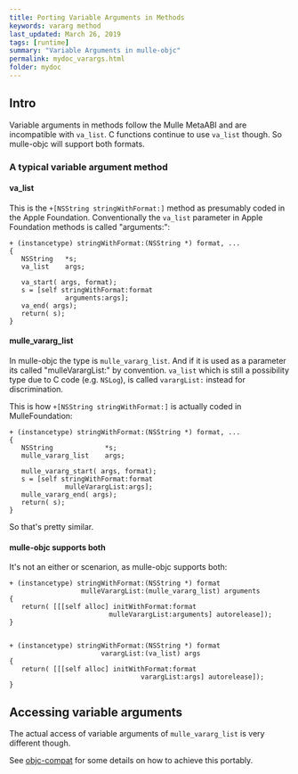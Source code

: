 ```yaml
---
title: Porting Variable Arguments in Methods
keywords: vararg method
last_updated: March 26, 2019
tags: [runtime]
summary: "Variable Arguments in mulle-objc"
permalink: mydoc_varargs.html
folder: mydoc
---
```


## Intro

Variable arguments in methods follow the Mulle MetaABI and are incompatible
with `va_list`. C functions continue to use `va_list` though. So mulle-objc
will support both formats.

### A typical variable argument method


#### va_list

This is the `+[NSString stringWithFormat:]` method as presumably coded in the
Apple Foundation. Conventionally the `va_list` parameter in Apple Foundation
methods is called "arguments:":


```
+ (instancetype) stringWithFormat:(NSString *) format, ...
{
   NSString   *s;
   va_list    args;

   va_start( args, format);
   s = [self stringWithFormat:format
              arguments:args];
   va_end( args);
   return( s);
}
```


#### mulle_vararg_list


In mulle-objc the type is `mulle_vararg_list`. And if it is used as a
parameter its called "mulleVarargList:" by convention. `va_list` which is still
a possibility type due to C code (e.g. `NSLog`), is called  `varargList:`
instead for discrimination.

This is how `+[NSString stringWithFormat:]` is actually coded in
MulleFoundation:

```
+ (instancetype) stringWithFormat:(NSString *) format, ...
{
   NSString             *s;
   mulle_vararg_list    args;

   mulle_vararg_start( args, format);
   s = [self stringWithFormat:format
              mulleVarargList:args];
   mulle_vararg_end( args);
   return( s);
}
```

So that's pretty similar.


#### mulle-objc supports both

It's not an either or scenarion, as mulle-objc supports both:

```
+ (instancetype) stringWithFormat:(NSString *) format
                  mulleVarargList:(mulle_vararg_list) arguments
{
   return( [[[self alloc] initWithFormat:format
                         mulleVarargList:arguments] autorelease]);
}


+ (instancetype) stringWithFormat:(NSString *) format
                       varargList:(va_list) args
{
   return( [[[self alloc] initWithFormat:format
                                 varargList:args] autorelease]);
}
```


## Accessing variable arguments


The actual access of variable arguments of `mulle_vararg_list` is very
different though.

See [objc-compat](https://github.com/MulleFoundation/objc-compat) for some
details on how to achieve this portably.
